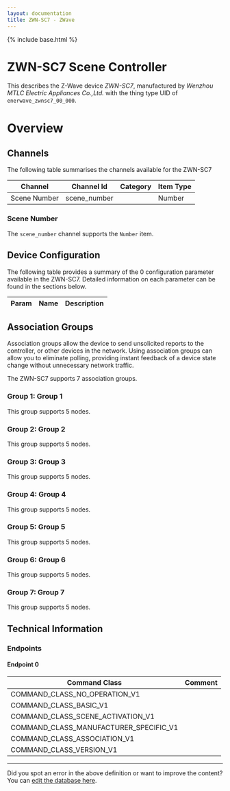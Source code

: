 ```yaml
---
layout: documentation
title: ZWN-SC7 - ZWave
---
```


{% include base.html %}

# ZWN-SC7 Scene Controller
This describes the Z-Wave device *ZWN-SC7*, manufactured by *Wenzhou MTLC Electric Appliances Co.,Ltd.* with the thing type UID of ```enerwave_zwnsc7_00_000```.

# Overview

## Channels
The following table summarises the channels available for the ZWN-SC7

| Channel | Channel Id | Category | Item Type |
|---------|------------|----------|-----------|
| Scene Number | scene_number |  | Number | 

### Scene Number
The ```scene_number``` channel supports the ```Number``` item.



## Device Configuration
The following table provides a summary of the 0 configuration parameter available in the ZWN-SC7.
Detailed information on each parameter can be found in the sections below.

| Param | Name  | Description |
|-------|-------|-------------|

## Association Groups
Association groups allow the device to send unsolicited reports to the controller, or other devices in the network. Using association groups can allow you to eliminate polling, providing instant feedback of a device state change without unnecessary network traffic.

The ZWN-SC7 supports 7 association groups.

### Group 1: Group 1

This group supports 5 nodes.

### Group 2: Group 2

This group supports 5 nodes.

### Group 3: Group 3

This group supports 5 nodes.

### Group 4: Group 4

This group supports 5 nodes.

### Group 5: Group 5

This group supports 5 nodes.

### Group 6: Group 6

This group supports 5 nodes.

### Group 7: Group 7

This group supports 5 nodes.

## Technical Information

### Endpoints

#### Endpoint 0

| Command Class | Comment |
|---------------|---------|
| COMMAND_CLASS_NO_OPERATION_V1| |
| COMMAND_CLASS_BASIC_V1| |
| COMMAND_CLASS_SCENE_ACTIVATION_V1| |
| COMMAND_CLASS_MANUFACTURER_SPECIFIC_V1| |
| COMMAND_CLASS_ASSOCIATION_V1| |
| COMMAND_CLASS_VERSION_V1| |

---

Did you spot an error in the above definition or want to improve the content?
You can [edit the database here](http://www.cd-jackson.com/index.php/zwave/zwave-device-database/zwave-device-list/devicesummary/187).
